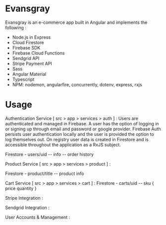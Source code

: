 # Evansgray

Evansgray is an e-commerce app built in Angular and implements the following :
  - Node.js in Express
  - Cloud Firestore 
  - Firebase SDK
  - Firebase Cloud Functions
  - Sendgrid API
  - Stripe Payment API
  - Sass
  - Angular Material
  - Typescript
  - NPM: nodemon, angularfire, concurrently, dotenv, express, rxjs


# Usage

Authentication Service [ src > app > services > auth ] : 
    Users are authenticated and managed in Firebase. A user has the option of logging in or signing up                             through email and password or google provider. Firebase Auth persists user authentication locally and the user is provided     the option to log themselves out. On registry user data is created in Firestore and is accessible throughout the               application as a RxJS subject.   
    
  Firestore 
        - users/uid
                -- info
                -- order history

Product Service [ src > app > services > product ] : 

  Firestore 
       - product/title
                 -- product info

Cart Service [ src > app > services > cart ] :
  Firestore
        - carts/uid 
                 -- sku {
                        price
                        quantity
                        }

Stripe Integration :

Sendgrid Integration :

User Accounts & Management :


